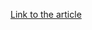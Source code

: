 [Link to the article](https://unit42.paloaltonetworks.com/aggah-campaign-bit-ly-blogspot-and-pastebin-used-for-c2-in-large-scale-campaign/)
